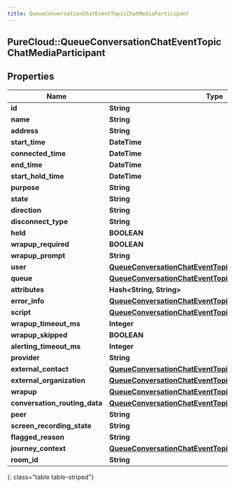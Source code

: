 ```yaml
---
title: QueueConversationChatEventTopicChatMediaParticipant
---
```

## PureCloud::QueueConversationChatEventTopicChatMediaParticipant

## Properties

|Name | Type | Description | Notes|
|------------ | ------------- | ------------- | -------------|
| **id** | **String** |  | [optional] |
| **name** | **String** |  | [optional] |
| **address** | **String** |  | [optional] |
| **start_time** | **DateTime** |  | [optional] |
| **connected_time** | **DateTime** |  | [optional] |
| **end_time** | **DateTime** |  | [optional] |
| **start_hold_time** | **DateTime** |  | [optional] |
| **purpose** | **String** |  | [optional] |
| **state** | **String** |  | [optional] |
| **direction** | **String** |  | [optional] |
| **disconnect_type** | **String** |  | [optional] |
| **held** | **BOOLEAN** |  | [optional] |
| **wrapup_required** | **BOOLEAN** |  | [optional] |
| **wrapup_prompt** | **String** |  | [optional] |
| **user** | [**QueueConversationChatEventTopicUriReference**](QueueConversationChatEventTopicUriReference.html) |  | [optional] |
| **queue** | [**QueueConversationChatEventTopicUriReference**](QueueConversationChatEventTopicUriReference.html) |  | [optional] |
| **attributes** | **Hash&lt;String, String&gt;** |  | [optional] |
| **error_info** | [**QueueConversationChatEventTopicErrorBody**](QueueConversationChatEventTopicErrorBody.html) |  | [optional] |
| **script** | [**QueueConversationChatEventTopicUriReference**](QueueConversationChatEventTopicUriReference.html) |  | [optional] |
| **wrapup_timeout_ms** | **Integer** |  | [optional] |
| **wrapup_skipped** | **BOOLEAN** |  | [optional] |
| **alerting_timeout_ms** | **Integer** |  | [optional] |
| **provider** | **String** |  | [optional] |
| **external_contact** | [**QueueConversationChatEventTopicUriReference**](QueueConversationChatEventTopicUriReference.html) |  | [optional] |
| **external_organization** | [**QueueConversationChatEventTopicUriReference**](QueueConversationChatEventTopicUriReference.html) |  | [optional] |
| **wrapup** | [**QueueConversationChatEventTopicWrapup**](QueueConversationChatEventTopicWrapup.html) |  | [optional] |
| **conversation_routing_data** | [**QueueConversationChatEventTopicConversationRoutingData**](QueueConversationChatEventTopicConversationRoutingData.html) |  | [optional] |
| **peer** | **String** |  | [optional] |
| **screen_recording_state** | **String** |  | [optional] |
| **flagged_reason** | **String** |  | [optional] |
| **journey_context** | [**QueueConversationChatEventTopicJourneyContext**](QueueConversationChatEventTopicJourneyContext.html) |  | [optional] |
| **room_id** | **String** |  | [optional] |
{: class="table table-striped"}


